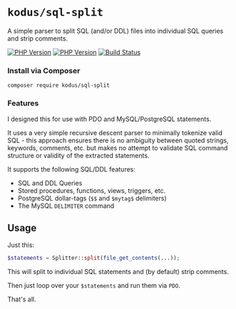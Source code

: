 # `kodus/sql-split`

A simple parser to split SQL (and/or DDL) files into individual SQL queries and strip comments.

[![PHP Version](https://img.shields.io/badge/php-7.0%2B-blue.svg)](https://packagist.org/packages/kodus/sql-split)
[![PHP Version](https://img.shields.io/badge/php-8.0%2B-blue.svg)](https://packagist.org/packages/kodus/sql-split)
[![Build Status](https://travis-ci.com/kodus/sql-split.svg?branch=master)](https://travis-ci.com/kodus/sql-split)

### Install via Composer

    composer require kodus/sql-split

### Features

I designed this for use with PDO and MySQL/PostgreSQL statements.

It uses a very simple recursive descent parser to minimally tokenize valid SQL - this approach ensures there
is no ambiguity between quoted strings, keywords, comments, etc. but makes no attempt to validate SQL command
structure or validity of the extracted statements.

It supports the following SQL/DDL features:

 * SQL and DDL Queries
 * Stored procedures, functions, views, triggers, etc.
 * PostgreSQL dollar-tags (`$$` and `$mytag$` delimiters)
 * The MySQL `DELIMITER` command

## Usage

Just this:

```php
$statements = Splitter::split(file_get_contents(...));
```

This will split to individual SQL statements and (by default) strip comments.

Then just loop over your `$statements` and run them via `PDO`.

That's all.
